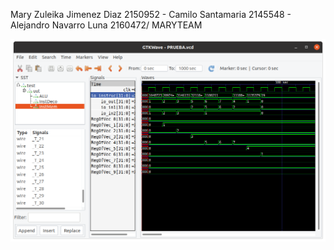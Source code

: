 Mary Zuleika Jimenez Diaz 2150952 - Camilo Santamaria 2145548 - Alejandro Navarro Luna 2160472/ MARYTEAM 

![programa cargado](https://github.com/Computer-Architecture-I-UIS/full-processor-maryteam/blob/master/gtk1.png)
